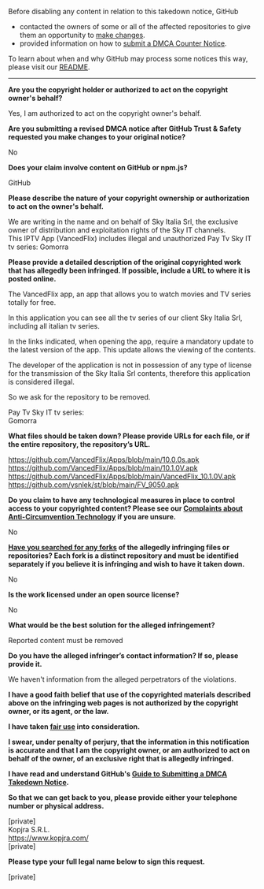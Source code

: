 Before disabling any content in relation to this takedown notice, GitHub
- contacted the owners of some or all of the affected repositories to give them an opportunity to [make changes](https://docs.github.com/en/github/site-policy/dmca-takedown-policy#a-how-does-this-actually-work).
- provided information on how to [submit a DMCA Counter Notice](https://docs.github.com/en/articles/guide-to-submitting-a-dmca-counter-notice).

To learn about when and why GitHub may process some notices this way, please visit our [README](https://github.com/github/dmca/blob/master/README.md#anatomy-of-a-takedown-notice).

---

**Are you the copyright holder or authorized to act on the copyright owner's behalf?**

Yes, I am authorized to act on the copyright owner's behalf.

**Are you submitting a revised DMCA notice after GitHub Trust & Safety requested you make changes to your original notice?**

No

**Does your claim involve content on GitHub or npm.js?**

GitHub

**Please describe the nature of your copyright ownership or authorization to act on the owner's behalf.**

We are writing in the name and on behalf of Sky Italia Srl, the exclusive owner of distribution and exploitation rights of the Sky IT channels.  
This IPTV App (VancedFlix) includes illegal and unauthorized Pay Tv Sky IT tv series:
Gomorra

**Please provide a detailed description of the original copyrighted work that has allegedly been infringed. If possible, include a URL to where it is posted online.**

The VancedFlix app, an app that allows you to watch movies and TV series totally for free.

In this application you can see all the tv series of our client Sky Italia Srl, including all italian tv series.

In the links indicated, when opening the app, require a mandatory update to the latest version of the app.
This update allows the viewing of the contents.

The developer of the application is not in possession of any type of license for the transmission of the Sky Italia Srl contents, therefore this application is considered illegal.

So we ask for the repository to be removed.

Pay Tv Sky IT tv series:  
Gomorra

**What files should be taken down? Please provide URLs for each file, or if the entire repository, the repository’s URL.**

https://github.com/VancedFlix/Apps/blob/main/10.0.0s.apk  
https://github.com/VancedFlix/Apps/blob/main/10.1.0V.apk  
https://github.com/VancedFlix/Apps/blob/main/VancedFlix_10.1.0V.apk  
https://github.com/ysnlek/st/blob/main/FV_9050.apk

**Do you claim to have any technological measures in place to control access to your copyrighted content? Please see our <a href="https://docs.github.com/articles/guide-to-submitting-a-dmca-takedown-notice#complaints-about-anti-circumvention-technology">Complaints about Anti-Circumvention Technology</a> if you are unsure.**

No

**<a href="https://docs.github.com/articles/dmca-takedown-policy#b-what-about-forks-or-whats-a-fork">Have you searched for any forks</a> of the allegedly infringing files or repositories? Each fork is a distinct repository and must be identified separately if you believe it is infringing and wish to have it taken down.**

No

**Is the work licensed under an open source license?**

No

**What would be the best solution for the alleged infringement?**

Reported content must be removed

**Do you have the alleged infringer’s contact information? If so, please provide it.**

We haven't information from the alleged perpetrators of the violations.

**I have a good faith belief that use of the copyrighted materials described above on the infringing web pages is not authorized by the copyright owner, or its agent, or the law.**

**I have taken <a href="https://www.lumendatabase.org/topics/22">fair use</a> into consideration.**

**I swear, under penalty of perjury, that the information in this notification is accurate and that I am the copyright owner, or am authorized to act on behalf of the owner, of an exclusive right that is allegedly infringed.**

**I have read and understand GitHub's <a href="https://docs.github.com/articles/guide-to-submitting-a-dmca-takedown-notice/">Guide to Submitting a DMCA Takedown Notice</a>.**

**So that we can get back to you, please provide either your telephone number or physical address.**

[private]  
Kopjra S.R.L.  
https://www.kopjra.com/  
[private]

**Please type your full legal name below to sign this request.**

[private]
